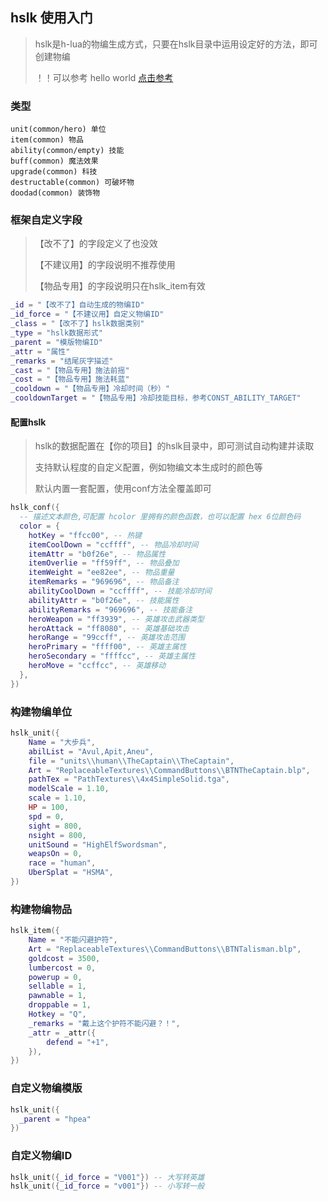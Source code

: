 ## hslk 使用入门

> hslk是h-lua的物编生成方式，只要在hslk目录中运用设定好的方法，即可创建物编
>
> ！！可以参考 hello world <a target="_blank" href="https://github.com/h-lua/helloworld">点击参考</a>

### 类型

```
unit(common/hero) 单位
item(common) 物品
ability(common/empty) 技能
buff(common) 魔法效果
upgrade(common) 科技
destructable(common) 可破坏物
doodad(common) 装饰物
```

### 框架自定义字段

> 【改不了】的字段定义了也没效
>
> 【不建议用】的字段说明不推荐使用
>
> 【物品专用】的字段说明只在hslk_item有效

```lua
_id = "【改不了】自动生成的物编ID"
_id_force = "【不建议用】自定义物编ID"
_class = "【改不了】hslk数据类别"
_type = "hslk数据形式"
_parent = "模版物编ID"
_attr = "属性"
_remarks = "结尾灰字描述"
_cast = "【物品专用】施法前摇"
_cost = "【物品专用】施法耗蓝"
_cooldown = "【物品专用】冷却时间（秒）"
_cooldownTarget = "【物品专用】冷却技能目标，参考CONST_ABILITY_TARGET"
```

#### 配置hslk

> hslk的数据配置在【你的项目】的hslk目录中，即可测试自动构建并读取
>
> 支持默认程度的自定义配置，例如物编文本生成时的颜色等
>
> 默认内置一套配置，使用conf方法全覆盖即可

```lua
hslk_conf({
  -- 描述文本颜色,可配置 hcolor 里拥有的颜色函数，也可以配置 hex 6位颜色码
  color = {
    hotKey = "ffcc00", -- 热键
    itemCoolDown = "ccffff", -- 物品冷却时间
    itemAttr = "b0f26e", -- 物品属性
    itemOverlie = "ff59ff", -- 物品叠加
    itemWeight = "ee82ee", -- 物品重量
    itemRemarks = "969696", -- 物品备注
    abilityCoolDown = "ccffff", -- 技能冷却时间
    abilityAttr = "b0f26e", -- 技能属性
    abilityRemarks = "969696", -- 技能备注
    heroWeapon = "ff3939", -- 英雄攻击武器类型
    heroAttack = "ff8080", -- 英雄基础攻击
    heroRange = "99ccff", -- 英雄攻击范围
    heroPrimary = "ffff00", -- 英雄主属性
    heroSecondary = "ffffcc", -- 英雄主属性
    heroMove = "ccffcc", -- 英雄移动
  }, 
})
```

### 构建物编单位

```lua
hslk_unit({
    Name = "大步兵",
    abilList = "Avul,Apit,Aneu",
    file = "units\\human\\TheCaptain\\TheCaptain",
    Art = "ReplaceableTextures\\CommandButtons\\BTNTheCaptain.blp",
    pathTex = "PathTextures\\4x4SimpleSolid.tga",
    modelScale = 1.10,
    scale = 1.10,
    HP = 100,
    spd = 0,
    sight = 800,
    nsight = 800,
    unitSound = "HighElfSwordsman",
    weapsOn = 0,
    race = "human",
    UberSplat = "HSMA",
})
```

### 构建物编物品

```lua
hslk_item({
    Name = "不能闪避护符",
    Art = "ReplaceableTextures\\CommandButtons\\BTNTalisman.blp",
    goldcost = 3500,
    lumbercost = 0,
    powerup = 0,
    sellable = 1,
    pawnable = 1,
    droppable = 1,
    Hotkey = "Q",
    _remarks = "戴上这个护符不能闪避？！",
    _attr = _attr({
        defend = "+1",
    }),
})
```

### 自定义物编模版

```lua
hslk_unit({
  _parent = "hpea"
})
```

### 自定义物编ID

```lua
hslk_unit({_id_force = "V001"}) -- 大写转英雄
hslk_unit({_id_force = "v001"}) -- 小写转一般
```
